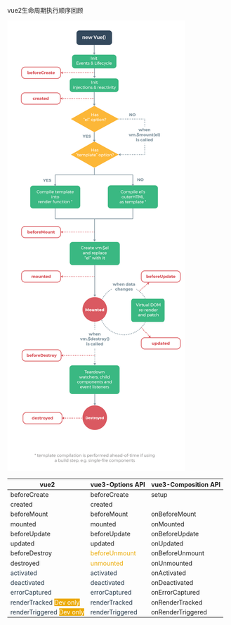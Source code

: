 vue2生命周期执行顺序回顾

![](../../images/lifecycle.png)

| vue2 | vue3-Options API | vue3-Composition API |
| --- | --- | --- |
| beforeCreate | beforeCreate | setup |
| created | created | |
| beforeMount | beforeMount | onBeforeMount |
| mounted | mounted | onMounted |
| beforeUpdate | beforeUpdate | onBeforeUpdate |
| updated | updated | onUpdated |
| beforeDestroy | <font style="color:#ECAA04;">beforeUnmount</font> | onBeforeUnmount |
| destroyed | <font style="color:#ECAA04;">unmounted</font> | onUnmounted |
| <font style="color:rgb(33, 53, 71);">activated</font> | <font style="color:rgb(33, 53, 71);">activated</font> | onActivated |
| <font style="color:rgb(33, 53, 71);">deactivated</font> | <font style="color:rgb(33, 53, 71);">deactivated</font> | onDeactivated |
| <font style="color:rgb(33, 53, 71);">errorCaptured</font> | <font style="color:rgb(33, 53, 71);">errorCaptured</font> | onErrorCaptured |
| <font style="color:rgb(33, 53, 71);">renderTracked  </font><font style="color:#FFFFFF;background-color:#ECAA04;">Dev only</font> | <font style="color:rgb(33, 53, 71);">renderTracked</font> | onRenderTracked |
| <font style="color:rgb(33, 53, 71);">renderTriggered </font><font style="color:#FFFFFF;background-color:#ECAA04;">Dev only</font> | <font style="color:rgb(33, 53, 71);">renderTriggered</font> | onRenderTriggered |


